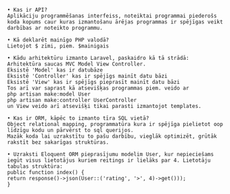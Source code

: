    • Kas ir API?
    Aplikāciju programmēšanas interfeiss, noteiktai programmai piederošs koda kopums caur kuras izmantošanu ārējas programmas ir spējīgas veikt darbības ar noteikto programmu.

    • Kā deklarēt mainīgo PHP valodā?
    Lietojot $ zīmi, piem. $mainigais

    • Kādu arhitektūru izmanto Laravel, paskaidro kā tā strādā:
    Arhitektūra saucas MVC Model View Controller.
    Eksistē 'Model' kas ir datubāze
    Eksistē 'Controller' kas ir spējīgs mainīt datu bāzi
    Eksistē 'View' kas ir spējīgs pieprasīt mainīt datu bāzi
    Tos arī var saprast kā atsevišķas programmas piem. veido ar 
    php artisan make:model User
    php artisan make:controller UserController
    un View veido arī atsevišķi tikai parasti izmantojot templates.

    • Kas ir ORM, kāpēc to izmanto tīra SQL vietā?
    Object relational mapping, programmatūra kura ir spējīga pielietot oop līdzīgu kodu un pārvērst to sql querijos.
    Mazāk koda lai uzrakstītu to pašu darbību, vieglāk optimizēt, grūtāk rakstīt bez sakarīgas struktūras.

    • Uzraksti Eloquent ORM pieprasījumu modelim User, kur nepieciešams iegūt visus lietotājus kuriem reitings ir lielāks par 4. Lietotāju tabulas struktūra:
    public function index() {
    return response()->json(User::('rating', '>', 4)->get()));
    }
